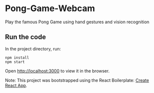 # Pong-Game-Webcam
Play the famous Pong Game using hand gestures and vision recognition

## Run the code

In the project directory, run:

`npm install` <br>
`npm start`

Open [http://localhost:3000](http://localhost:3000) to view it in the browser.



Note: This project was bootstrapped using the React Boilerplate: [Create React App](https://github.com/facebook/create-react-app).
